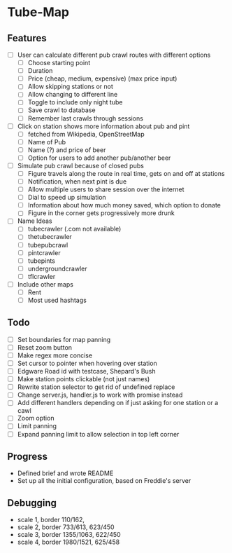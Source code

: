 # Tube-Map

## Features
- [ ] User can calculate different pub crawl routes with different options
    - [ ] Choose starting point
    - [ ] Duration
    - [ ] Price (cheap, medium, expensive) (max price input)
    - [ ] Allow skipping stations or not
    - [ ] Allow changing to different line
    - [ ] Toggle to include only night tube
    - [ ] Save crawl to database
    - [ ] Remember last crawls through sessions
- [ ] Click on station shows more information about pub and pint
    - [ ] fetched from Wikipedia, OpenStreetMap
    - [ ] Name of Pub
    - [ ] Name (?) and price of beer
    - [ ] Option for users to add another pub/another beer
- [ ] Simulate pub crawl because of closed pubs
    - [ ] Figure travels along the route in real time, gets on and off at stations
    - [ ] Notification, when next pint is due
    - [ ] Allow multiple users to share session over the internet
    - [ ] Dial to speed up simulation
    - [ ] Information about how much money saved, which option to donate
    - [ ] Figure in the corner gets progressively more drunk
- [ ] Name Ideas
    - [ ] tubecrawler (.com not available)
    - [ ] thetubecrawler
    - [ ] tubepubcrawl
    - [ ] pintcrawler
    - [ ] tubepints
    - [ ] undergroundcrawler
    - [ ] tflcrawler
- [ ] Include other maps
    - [ ] Rent
    - [ ] Most used hashtags

## Todo
- [ ] Set boundaries for map panning
- [ ] Reset zoom button
- [ ] Make regex more concise
- [ ] Set cursor to pointer when hovering over station
- [ ] Edgware Road id with testcase, Shepard's Bush
- [ ] Make station points clickable (not just names)
- [ ] Rewrite station selector to get rid of undefined replace
- [ ] Change server.js, handler.js to work with promise instead
- [ ] Add different handlers depending on if just asking for one station or a cawl
- [ ] Zoom option
- [ ] Limit panning
- [ ] Expand panning limit to allow selection in top left corner

## Progress
- Defined brief and wrote README
- Set up all the initial configuration, based on Freddie's server


## Debugging
- scale 1, border 110/162,
- scale 2, border 733/613, 623/450
- scale 3, border 1355/1063, 622/450
- scale 4, border 1980/1521, 625/458